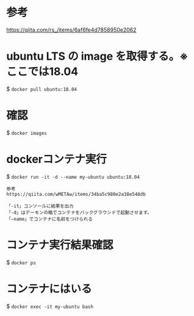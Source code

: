 # 参考
https://qiita.com/rs_/items/6af6fe4d7858950e2062

# ubuntu LTS の image を取得する。※ここでは18.04
$ `docker pull ubuntu:18.04`
# 確認
$ `docker images`
# dockerコンテナ実行
$ `docker run -it -d --name my-ubuntu ubuntu:18.04`
```
参考
https://qiita.com/wMETAw/items/34ba5c980e2a38e548db

「-it」コンソールに結果を出力	
「-d」はデーモンの略でコンテナをバックグラウンドで起動させます。
「–name」でコンテナに名前をつけられる
```
# コンテナ実行結果確認
$ `docker ps`
# コンテナにはいる
$ `docker exec -it my-ubuntu bash`

